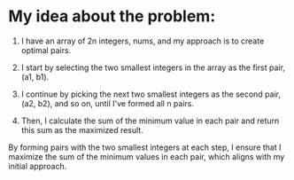 # My idea about the problem:

1. I have an array of 2n integers, nums, and my approach is to create optimal pairs.

2. I start by selecting the two smallest integers in the array as the first pair, (a1, b1).

3. I continue by picking the next two smallest integers as the second pair, (a2, b2), and so on, until I've formed all n pairs.

4. Then, I calculate the sum of the minimum value in each pair and return this sum as the maximized result.

By forming pairs with the two smallest integers at each step, I ensure that I maximize the sum of the minimum values in each pair, which aligns with my initial approach.